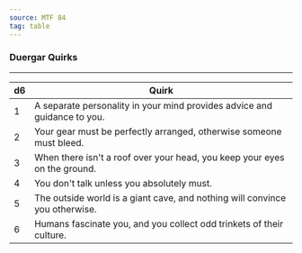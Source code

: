 ```yaml
---
source: MTF 84
tag: table
---
```


### Duergar Quirks
---
|d6|Quirk|
|----|------------|
|1|A separate personality in your mind provides advice and guidance to you.|
|2|Your gear must be perfectly arranged, otherwise someone must bleed.|
|3|When there isn't a roof over your head, you keep your eyes on the ground.|
|4|You don't talk unless you absolutely must.|
|5|The outside world is a giant cave, and nothing will convince you otherwise.|
|6|Humans fascinate you, and you collect odd trinkets of their culture.|
